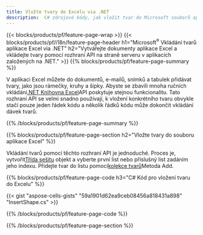 ```yaml
---
title: Vložte tvary do Excelu via .NET
description:  C# zdrojové kódy, jak vložit tvar do Microsoft souborů aplikace Excel pomocí knihovny .NET.
---
```

{{< blocks/products/pf/feature-page-wrap >}}
{{< blocks/products/pf/i18n/feature-page-header h1="Microsoft<sup>&reg;</sup> Vkládání tvarů aplikace Excel via .NET" h2="Vytvářejte dokumenty aplikace Excel a vkládejte tvary pomocí rozhraní API na straně serveru v aplikacích založených na .NET." >}}
{{% blocks/products/pf/feature-page-summary %}}

 V aplikaci Excel můžete do dokumentů, e-mailů, snímků a tabulek přidávat tvary, jako jsou rámečky, kruhy a šipky. Abyste se zbavili mnoha ručních vkládání[.NET Knihovna Excel](https://releases.aspose.com/cells/net/)API poskytuje stejnou funkcionalitu. Tato rozhraní API se velmi snadno používají, k vložení konkrétního tvaru obvykle stačí pouze jeden řádek kódu a několik řádků kódu může dokončit vkládání dávek tvarů.

{{% /blocks/products/pf/feature-page-summary %}}

{{% blocks/products/pf/feature-page-section h2="Vložte tvary do souboru aplikace Excel" %}}

 Vkládání tvarů pomocí těchto rozhraní API je jednoduché. Proces je, vytvořit[Třída sešitu](https://reference.aspose.com/cells/net/aspose.cells/workbook) objekt a vyberte první list nebo příslušný list zadáním jeho indexu. Přidejte tvar do listu pomocí[kolekce tvarů](https://reference.aspose.com/cells/net/aspose.cells.drawing/shapecollection)Metoda Add.

{{% blocks/products/pf/feature-page-code h3="C# Kód pro vložení tvaru do Excelu" %}}

{{< gist "aspose-cells-gists" "59a1901d62ea9ceb08456a818431a898" "InsertShape.cs" >}}

{{% /blocks/products/pf/feature-page-code %}}

{{% /blocks/products/pf/feature-page-section %}}
